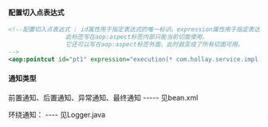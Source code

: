 
#### 配置切入点表达式
```xml
<!--配置切入点表达式 : id属性用于指定表达式的唯一标识。expression属性用于指定表达式内容。
                此标签写在aop:aspect标签内部只能当前切面使用。
                它还可以写在aop:aspect标签外面，此时就变成了所有切面可用。
-->
<aop:pointcut id="pt1" expression="execution(* com.hollay.service.impl.*.*(..))"/>
```

#### 通知类型
前置通知、后置通知、异常通知、最终通知 ----- 见bean.xml

环绕通知： ---- 见Logger.java

